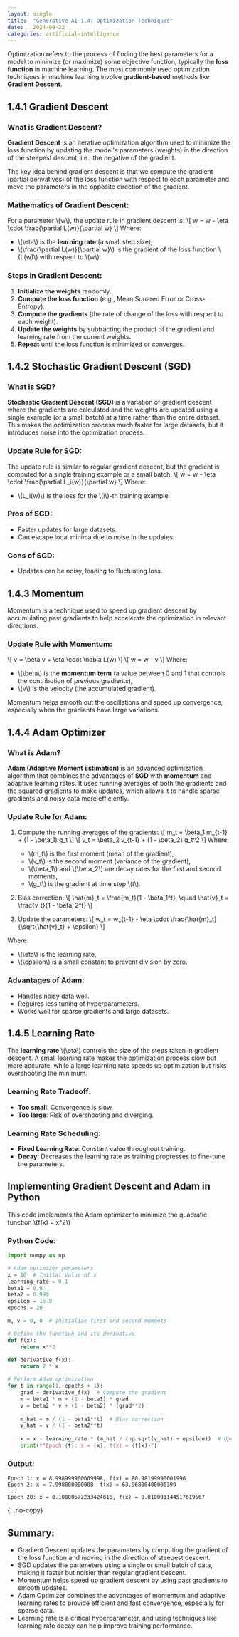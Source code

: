 ```yaml
---
layout: single
title:  "Generative AI 1.4: Optimization Techniques"
date:   2024-09-22
categories: artificial-intelligence
---
```


Optimization refers to the process of finding the best parameters for a model to minimize (or maximize) some objective function, typically the **loss function** in machine learning. The most commonly used optimization techniques in machine learning involve **gradient-based** methods like **Gradient Descent**.

## 1.4.1 Gradient Descent

### What is Gradient Descent?

**Gradient Descent** is an iterative optimization algorithm used to minimize the loss function by updating the model's parameters (weights) in the direction of the steepest descent, i.e., the negative of the gradient.

The key idea behind gradient descent is that we compute the gradient (partial derivatives) of the loss function with respect to each parameter and move the parameters in the opposite direction of the gradient.

### Mathematics of Gradient Descent:

For a parameter \\(w\\), the update rule in gradient descent is:
\\[
w = w - \eta \cdot \frac{\partial L(w)}{\partial w}
\\]
Where:
- \\(\eta\\) is the **learning rate** (a small step size),
- \\(\frac{\partial L(w)}{\partial w}\\) is the gradient of the loss function \\(L(w)\\) with respect to \\(w\\).

### Steps in Gradient Descent:
1. **Initialize the weights** randomly.
2. **Compute the loss function** (e.g., Mean Squared Error or Cross-Entropy).
3. **Compute the gradients** (the rate of change of the loss with respect to each weight).
4. **Update the weights** by subtracting the product of the gradient and learning rate from the current weights.
5. **Repeat** until the loss function is minimized or converges.

## 1.4.2 Stochastic Gradient Descent (SGD)

### What is SGD?

**Stochastic Gradient Descent (SGD)** is a variation of gradient descent where the gradients are calculated and the weights are updated using a single example (or a small batch) at a time rather than the entire dataset. This makes the optimization process much faster for large datasets, but it introduces noise into the optimization process.

### Update Rule for SGD:
The update rule is similar to regular gradient descent, but the gradient is computed for a single training example or a small batch:
\\[
w = w - \eta \cdot \frac{\partial L_i(w)}{\partial w}
\\]
Where:
- \\(L_i(w)\\) is the loss for the \\(i\\)-th training example.

### Pros of SGD:
- Faster updates for large datasets.
- Can escape local minima due to noise in the updates.

### Cons of SGD:
- Updates can be noisy, leading to fluctuating loss.

## 1.4.3 Momentum

Momentum is a technique used to speed up gradient descent by accumulating past gradients to help accelerate the optimization in relevant directions.

### Update Rule with Momentum:
\\[
v = \beta v + \eta \cdot \nabla L(w)
\\]
\\[
w = w - v
\\]
Where:
- \\(\beta\\) is the **momentum term** (a value between 0 and 1 that controls the contribution of previous gradients),
- \\(v\\) is the velocity (the accumulated gradient).

Momentum helps smooth out the oscillations and speed up convergence, especially when the gradients have large variations.

## 1.4.4 Adam Optimizer

### What is Adam?

**Adam (Adaptive Moment Estimation)** is an advanced optimization algorithm that combines the advantages of **SGD** with **momentum** and adaptive learning rates. It uses running averages of both the gradients and the squared gradients to make updates, which allows it to handle sparse gradients and noisy data more efficiently.

### Update Rule for Adam:

1. Compute the running averages of the gradients:
   \\[
   m_t = \beta_1 m_{t-1} + (1 - \beta_1) g_t
   \\]
   \\[
   v_t = \beta_2 v_{t-1} + (1 - \beta_2) g_t^2
   \\]
   Where:
   - \\(m_t\\) is the first moment (mean of the gradient),
   - \\(v_t\\) is the second moment (variance of the gradient),
   - \\(\beta_1\\) and \\(\beta_2\\) are decay rates for the first and second moments,
   - \\(g_t\\) is the gradient at time step \\(t\\).

2. Bias correction:
   \\[
   \hat{m}_t = \frac{m_t}{1 - \beta_1^t}, \quad \hat{v}_t = \frac{v_t}{1 - \beta_2^t}
   \\]

3. Update the parameters:
   \\[
   w_t = w_{t-1} - \eta \cdot \frac{\hat{m}_t}{\sqrt{\hat{v}_t} + \epsilon}
   \\]

Where:
- \\(\eta\\) is the learning rate,
- \\(\epsilon\\) is a small constant to prevent division by zero.

### Advantages of Adam:
- Handles noisy data well.
- Requires less tuning of hyperparameters.
- Works well for sparse gradients and large datasets.

## 1.4.5 Learning Rate

The **learning rate** \\(\eta\\) controls the size of the steps taken in gradient descent. A small learning rate makes the optimization process slow but more accurate, while a large learning rate speeds up optimization but risks overshooting the minimum.

### Learning Rate Tradeoff:
- **Too small**: Convergence is slow.
- **Too large**: Risk of overshooting and diverging.

### Learning Rate Scheduling:
- **Fixed Learning Rate**: Constant value throughout training.
- **Decay**: Decreases the learning rate as training progresses to fine-tune the parameters.

## Implementing Gradient Descent and Adam in Python

This code implements the Adam optimizer to minimize the quadratic function  \\(f(x) = x^2\\)

### Python Code:
```python
import numpy as np

# Adam optimizer parameters
x = 10  # Initial value of x
learning_rate = 0.1
beta1 = 0.9
beta2 = 0.999
epsilon = 1e-8
epochs = 20

m, v = 0, 0  # Initialize first and second moments

# Define the function and its derivative
def f(x):
    return x**2

def derivative_f(x):
    return 2 * x

# Perform Adam optimization
for t in range(1, epochs + 1):
    grad = derivative_f(x)  # Compute the gradient
    m = beta1 * m + (1 - beta1) * grad
    v = beta2 * v + (1 - beta2) * (grad**2)
    
    m_hat = m / (1 - beta1**t)  # Bias correction
    v_hat = v / (1 - beta2**t)
    
    x = x - learning_rate * (m_hat / (np.sqrt(v_hat) + epsilon))  # Update x
    print(f"Epoch {t}: x = {x}, f(x) = {f(x)}")
```

### Output:
```
Epoch 1: x = 8.998999900009998, f(x) = 80.98199990001996
Epoch 2: x = 7.998000000008, f(x) = 63.96800400006399
...
Epoch 20: x = 0.10000572233424616, f(x) = 0.010001144517619567
```
{: .no-copy}

## Summary:

- Gradient Descent updates the parameters by computing the gradient of the loss function and moving in the direction of steepest descent.
- SGD updates the parameters using a single or small batch of data, making it faster but noisier than regular gradient descent.
- Momentum helps speed up gradient descent by using past gradients to smooth updates.
- Adam Optimizer combines the advantages of momentum and adaptive learning rates to provide efficient and fast convergence, especially for sparse data.
- Learning rate is a critical hyperparameter, and using techniques like learning rate decay can help improve training performance.